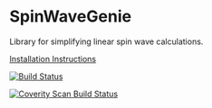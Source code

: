 # SpinWaveGenie
Library for simplifying linear spin wave calculations. 

[Installation Instructions](https://github.com/SpinWaveGenie/SpinWaveGenie/wiki/Installing-Spin-Wave-Genie)

[![Build Status](https://travis-ci.org/SpinWaveGenie/SpinWaveGenie.svg?branch=master)](https://travis-ci.org/SpinWaveGenie/SpinWaveGenie)

<a href="https://scan.coverity.com/projects/4034">
  <img alt="Coverity Scan Build Status"
       src="https://scan.coverity.com/projects/4034/badge.svg"/>
</a>
